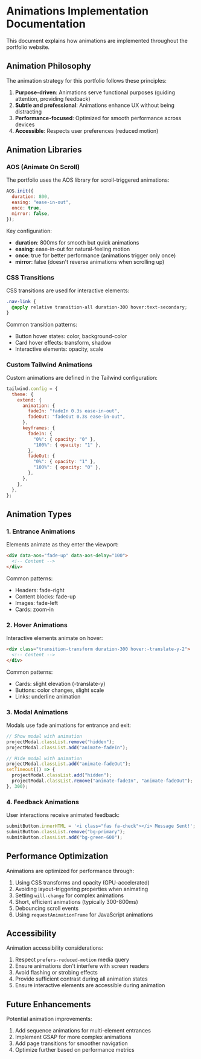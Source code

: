 # Animations Implementation Documentation

This document explains how animations are implemented throughout the portfolio website.

## Animation Philosophy

The animation strategy for this portfolio follows these principles:

1. **Purpose-driven**: Animations serve functional purposes (guiding attention, providing feedback)
2. **Subtle and professional**: Animations enhance UX without being distracting
3. **Performance-focused**: Optimized for smooth performance across devices
4. **Accessible**: Respects user preferences (reduced motion)

## Animation Libraries

### AOS (Animate On Scroll)

The portfolio uses the AOS library for scroll-triggered animations:

```javascript
AOS.init({
  duration: 800,
  easing: "ease-in-out",
  once: true,
  mirror: false,
});
```

Key configuration:

- **duration**: 800ms for smooth but quick animations
- **easing**: ease-in-out for natural-feeling motion
- **once**: true for better performance (animations trigger only once)
- **mirror**: false (doesn't reverse animations when scrolling up)

### CSS Transitions

CSS transitions are used for interactive elements:

```css
.nav-link {
  @apply relative transition-all duration-300 hover:text-secondary;
}
```

Common transition patterns:

- Button hover states: color, background-color
- Card hover effects: transform, shadow
- Interactive elements: opacity, scale

### Custom Tailwind Animations

Custom animations are defined in the Tailwind configuration:

```javascript
tailwind.config = {
  theme: {
    extend: {
      animation: {
        fadeIn: "fadeIn 0.3s ease-in-out",
        fadeOut: "fadeOut 0.3s ease-in-out",
      },
      keyframes: {
        fadeIn: {
          "0%": { opacity: "0" },
          "100%": { opacity: "1" },
        },
        fadeOut: {
          "0%": { opacity: "1" },
          "100%": { opacity: "0" },
        },
      },
    },
  },
};
```

## Animation Types

### 1. Entrance Animations

Elements animate as they enter the viewport:

```html
<div data-aos="fade-up" data-aos-delay="100">
  <!-- Content -->
</div>
```

Common patterns:

- Headers: fade-right
- Content blocks: fade-up
- Images: fade-left
- Cards: zoom-in

### 2. Hover Animations

Interactive elements animate on hover:

```html
<div class="transition-transform duration-300 hover:-translate-y-2">
  <!-- Content -->
</div>
```

Common patterns:

- Cards: slight elevation (-translate-y)
- Buttons: color changes, slight scale
- Links: underline animation

### 3. Modal Animations

Modals use fade animations for entrance and exit:

```javascript
// Show modal with animation
projectModal.classList.remove("hidden");
projectModal.classList.add("animate-fadeIn");

// Hide modal with animation
projectModal.classList.add("animate-fadeOut");
setTimeout(() => {
  projectModal.classList.add("hidden");
  projectModal.classList.remove("animate-fadeIn", "animate-fadeOut");
}, 300);
```

### 4. Feedback Animations

User interactions receive animated feedback:

```javascript
submitButton.innerHTML = '<i class="fas fa-check"></i> Message Sent!';
submitButton.classList.remove("bg-primary");
submitButton.classList.add("bg-green-600");
```

## Performance Optimization

Animations are optimized for performance through:

1. Using CSS transforms and opacity (GPU-accelerated)
2. Avoiding layout-triggering properties when animating
3. Setting `will-change` for complex animations
4. Short, efficient animations (typically 300-800ms)
5. Debouncing scroll events
6. Using `requestAnimationFrame` for JavaScript animations

## Accessibility

Animation accessibility considerations:

1. Respect `prefers-reduced-motion` media query
2. Ensure animations don't interfere with screen readers
3. Avoid flashing or strobing effects
4. Provide sufficient contrast during all animation states
5. Ensure interactive elements are accessible during animation

## Future Enhancements

Potential animation improvements:

1. Add sequence animations for multi-element entrances
2. Implement GSAP for more complex animations
3. Add page transitions for smoother navigation
4. Optimize further based on performance metrics
